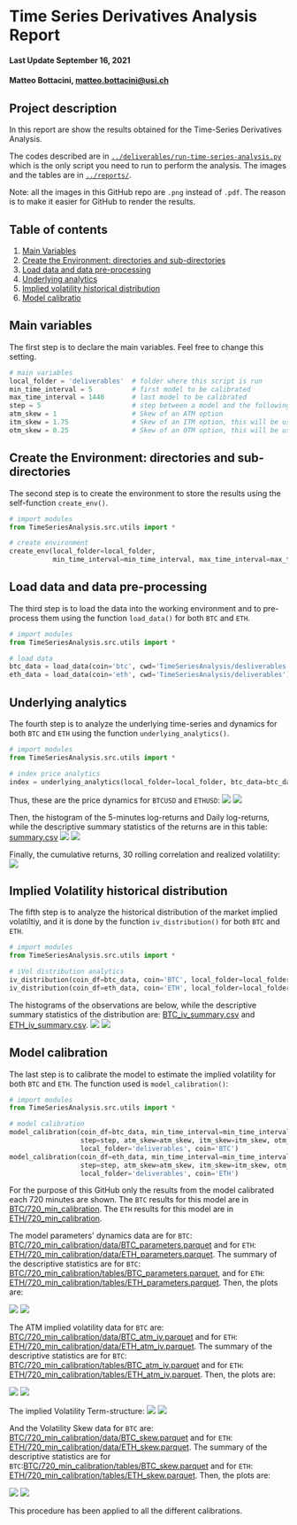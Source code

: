 # Time Series Derivatives Analysis Report

#### Last Update September 16, 2021 ####
#### Matteo Bottacini, [matteo.bottacini@usi.ch](mailto:matteo.bottacini@usi.ch) ####

## Project description
In this report are show the results obtained for the Time-Series Derivatives Analysis.

The codes described are in [`../deliverables/run-time-series-analysis.py`](../deliverables/run-time-series-analysis.py) which is the only script you need to run to perform the analysis. The images and the tables are in [`../reports/`](../reports/).

Note: all the images in this GitHub repo are `.png` instead of `.pdf`. The reason is to make it easier for GitHub to render the results.

## Table of contents

1. [Main Variables](#main-variables)
2. [Create the Environment: directories and sub-directories](#create-the-environment-directories-and-sub-directories)
3. [Load data and data pre-processing](#load-data-and-data-pre-processing)   
4. [Underlying analytics](#underlying-analytics) 
5. [Implied volatility historical distribution](#implied-volatility-historical-distribution)
6. [Model calibratio](#model-calibration)

## Main variables
The first step is to declare the main variables. Feel free to change this setting.

```python
# main variables
local_folder = 'deliverables'  # folder where this script is run
min_time_interval = 5          # first model to be calibrated
max_time_interval = 1440       # last model to be calibrated 
step = 5                       # step between a model and the following one
atm_skew = 1                   # Skew of an ATM option
itm_skew = 1.75                # Skew of an ITM option, this will be used for modelling the volatility skew 
otm_skew = 0.25                # Skew of an OTM option, this will be used for modelling the volatility skew
```


## Create the Environment: directories and sub-directories
The second step is to create the environment to store the results using the self-function `create_env()`.

```python
# import modules
from TimeSeriesAnalysis.src.utils import *

# create environment
create_env(local_folder=local_folder,
           min_time_interval=min_time_interval, max_time_interval=max_time_interval, step=step)
```

## Load data and data pre-processing
The third step is to load the data into the working environment and to pre-process them using the function `load_data()` for both `BTC` and `ETH`.

```python
# import modules
from TimeSeriesAnalysis.src.utils import *

# load data
btc_data = load_data(coin='btc', cwd='TimeSeriesAnalysis/desliverables')
eth_data = load_data(coin='eth', cwd='TimeSeriesAnalysis/deliverables')
```

## Underlying analytics
The fourth step is to analyze the underlying time-series and dynamics for both `BTC` and `ETH` using the function `underlying_analytics()`.

```python
# import modules
from TimeSeriesAnalysis.src.utils import *

# index price analytics
index = underlying_analytics(local_folder=local_folder, btc_data=btc_data, eth_data=eth_data)
```

Thus, these are the price dynamics for `BTCUSD` and `ETHUSD`:
![](images/BTCusd_price.png)
![](images/ETHusd_price.png)

Then, the histogram of the 5-minutes log-returns and Daily log-returns, while the descriptive summary statistics of the returns are in this table: [summary.csv](tables/summary.csv)
![](images/5%20minutes_returns.png)
![](images/1%20day_returns.png)

Finally, the cumulative returns, 30 rolling correlation and realized volatility:
![](images/_cum_ret.png)

## Implied Volatility historical distribution
The fifth step is to analyze the historical distribution of the market implied volatiltiy, and it is done by the function `iv_distribution()` for both `BTC` and `ETH`.

```python
# import modules
from TimeSeriesAnalysis.src.utils import *

# iVol distribution analytics
iv_distribution(coin_df=btc_data, coin='BTC', local_folder=local_folder)
iv_distribution(coin_df=eth_data, coin='ETH', local_folder=local_folder)
```

The histograms of the observations are below, while the descriptive summary statistics of the distribution are: [BTC_iv_summary.csv](tables/BTC_iv_summary.csv) and [ETH_iv_summary.csv](tables/ETH_iv_summary.csv).
![](images/BTC_iv_distribution.png)
![](images/ETH_iv_distribution.png)

## Model calibration
The last step is to calibrate the model to estimate the implied volatility for both `BTC` and `ETH`. The function used is `model_calibration()`:

```python
# import modules
from TimeSeriesAnalysis.src.utils import *

# model calibration
model_calibration(coin_df=btc_data, min_time_interval=min_time_interval, max_time_interval=max_time_interval,
                  step=step, atm_skew=atm_skew, itm_skew=itm_skew, otm_skew=otm_skew,
                  local_folder='deliverables', coin='BTC')
model_calibration(coin_df=eth_data, min_time_interval=min_time_interval, max_time_interval=max_time_interval,
                  step=step, atm_skew=atm_skew, itm_skew=itm_skew, otm_skew=otm_skew,
                  local_folder='deliverables', coin='ETH')

```

For the purpose of this GitHub only the results from the model calibrated each 720 minutes are shown. 
The `BTC` results for this model are in [BTC/720_min_calibration](BTC/720_min_calibration). 
The `ETH` results for this model are in [ETH/720_min_calibration](ETH/720_min_calibration).

The model parameters' dynamics data are for `BTC`: [BTC/720_min_calibration/data/BTC_parameters.parquet](BTC/720_min_calibration/data/BTC_parameters.parquet)
and for `ETH`: [ETH/720_min_calibration/data/ETH_parameters.parquet](ETH/720_min_calibration/data/ETH_parameters.parquet). 
The summary of the descriptive statistics are for `BTC`: [BTC/720_min_calibration/tables/BTC_parameters.parquet](BTC/720_min_calibration/tables/BTC_parameters.parquet), 
and for `ETH`: [ETH/720_min_calibration/tables/ETH_parameters.parquet](ETH/720_min_calibration/tables/ETH_parameters.parquet). 
Then, the plots are:

![](BTC/720_min_calibration/images/BTC_parameters.png)
![](ETH/720_min_calibration/images/ETH_parameters.png)

The ATM implied volatility data for `BTC` are: [BTC/720_min_calibration/data/BTC_atm_iv.parquet](BTC/720_min_calibration/data/BTC_atm_iv.parquet)
and for `ETH`: [ETH/720_min_calibration/data/ETH_atm_iv.parquet](ETH/720_min_calibration/data/ETH_atm_iv.parquet).
The summary of the descriptive statistics are for `BTC`: [BTC/720_min_calibration/tables/BTC_atm_iv.parquet](BTC/720_min_calibration/tables/BTC_atm_iv.parquet)
and for `ETH`: [ETH/720_min_calibration/tables/ETH_atm_iv.parquet](ETH/720_min_calibration/tables/ETH_atm_iv.parquet). 
Then, the plots are:

![](BTC/720_min_calibration/images/BTC_atm_iv.png)
![](ETH/720_min_calibration/images/ETH_atm_iv.png)

The implied Volatility Term-structure:
![](BTC/720_min_calibration/images/BTC_atm_iv_term_structure.png)
![](ETH/720_min_calibration/images/ETH_atm_iv_term_structure.png)

And the Volatility Skew data for `BTC` are: [BTC/720_min_calibration/data/BTC_skew.parquet](BTC/720_min_calibration/data/BTC_skew.parquet)
and for `ETH`: [ETH/720_min_calibration/data/ETH_skew.parquet](ETH/720_min_calibration/data/ETH_skew.parquet).
The summary of the descriptive statistics are for `BTC`:[BTC/720_min_calibration/tables/BTC_skew.parquet](BTC/720_min_calibration/tables/BTC_skew.parquet)
and for `ETH`: [ETH/720_min_calibration/tables/ETH_skew.parquet](ETH/720_min_calibration/tables/ETH_skew.parquet).
Then, the plots are:

![](BTC/720_min_calibration/images/BTC_skew.png)
![](ETH/720_min_calibration/images/ETH_skew.png)

This procedure has been applied to all the different calibrations.
